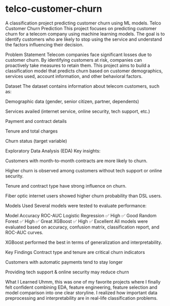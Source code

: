 # telco-customer-churn
A classification project predicting customer churn using ML models.
Telco Customer Churn Prediction
This project focuses on predicting customer churn for a telecom company using machine learning models. The goal is to identify customers who are likely to stop using the service and understand the factors influencing their decision.

Problem Statement
Telecom companies face significant losses due to customer churn. By identifying customers at risk, companies can proactively take measures to retain them. This project aims to build a classification model that predicts churn based on customer demographics, services used, account information, and other behavioral factors.

Dataset
The dataset contains information about telecom customers, such as:

Demographic data (gender, senior citizen, partner, dependents)

Services availed (internet service, online security, tech support, etc.)

Payment and contract details

Tenure and total charges

Churn status (target variable)

Exploratory Data Analysis (EDA)
Key insights:

Customers with month-to-month contracts are more likely to churn.

Higher churn is observed among customers without tech support or online security.

Tenure and contract type have strong influence on churn.

Fiber optic internet users showed higher churn probability than DSL users.

Models Used
Several models were tested to evaluate performance:

Model	Accuracy	ROC-AUC
Logistic Regression	✅ High	✅ Good
Random Forest	✅ High	✅ Great
XGBoost	✅ High	✅ Excellent
All models were evaluated based on accuracy, confusion matrix, classification report, and ROC-AUC curves.

XGBoost performed the best in terms of generalization and interpretability.

Key Findings
Contract type and tenure are critical churn indicators

Customers with automatic payments tend to stay longer

Providing tech support & online security may reduce churn

What I Learned
Uhmm, this was one of my favorite projects where I finally felt confident combining EDA, feature engineering, feature selection and model comparison into one clear storyline. I realized how important data preprocessing and interpretability are in real-life classification problems.
